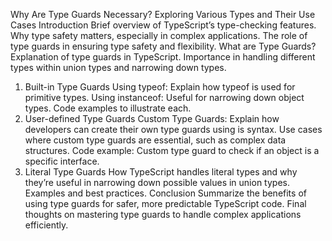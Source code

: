 Why Are Type Guards Necessary? Exploring Various Types and Their Use Cases
Introduction
Brief overview of TypeScript’s type-checking features.
Why type safety matters, especially in complex applications.
The role of type guards in ensuring type safety and flexibility.
What are Type Guards?
Explanation of type guards in TypeScript.
Importance in handling different types within union types and narrowing down types.
1. Built-in Type Guards
Using typeof: Explain how typeof is used for primitive types.
Using instanceof: Useful for narrowing down object types.
Code examples to illustrate each.
2. User-defined Type Guards
Custom Type Guards: Explain how developers can create their own type guards using is syntax.
Use cases where custom type guards are essential, such as complex data structures.
Code example: Custom type guard to check if an object is a specific interface.
3. Literal Type Guards
How TypeScript handles literal types and why they’re useful in narrowing down possible values in union types.
Examples and best practices.
Conclusion
Summarize the benefits of using type guards for safer, more predictable TypeScript code.
Final thoughts on mastering type guards to handle complex applications efficiently.
